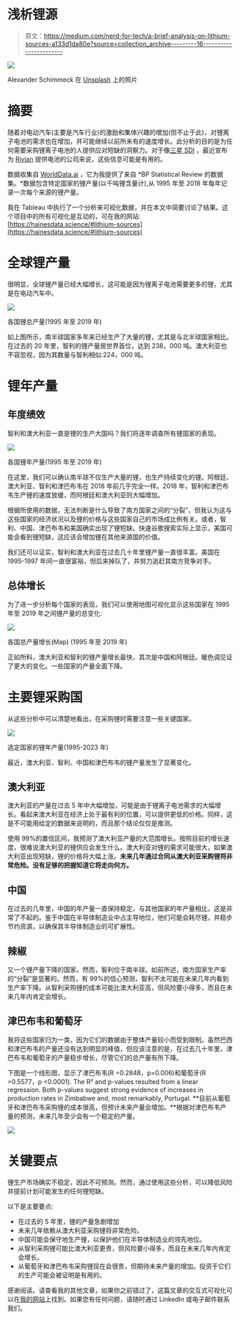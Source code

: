# 浅析锂源

> 原文：<https://medium.com/nerd-for-tech/a-brief-analysis-on-lithium-sources-a133d1da80e?source=collection_archive---------16----------------------->

![](img/717182393353805d87c889f1a5e26377.png)

Alexander Schimmeck 在 [Unsplash](https://unsplash.com?utm_source=medium&utm_medium=referral) 上的照片

# 摘要

随着对电动汽车(主要是汽车行业)的激励和集体兴趣的增加(但不止于此)，对锂离子电池的需求也在增加，并可能继续以前所未有的速度增长。此分析的目的是为任何需要采购锂离子电池的人提供应对短缺的洞察力。对于像[三星 SDI](https://www.samsungsdi.com/index.html) ，最近宣布为 [Rivian](https://rivian.com/) 提供电池的公司来说，这些信息可能是有用的。

数据收集自 [WorldData.ai](http://worlddata.ai) ，它为我提供了来自 *BP Statistical Review 的数据集。*数据包含特定国家的锂产量(以千吨锂含量计),从 1995 年至 2018 年每年记录一次每个来源的锂产量。

我在 Tableau 中执行了一个分析来可视化数据，并在本文中简要讨论了结果。这个项目中的所有可视化是互动的，可在我的网站:[https://hainesdata.science/#lithium-sources](https://hainesdata.science/#lithium-sources)

# 全球锂产量

很明显，全球锂产量已经大幅增长，这可能是因为锂离子电池需要更多的锂，尤其是在电动汽车中。

![](img/02114a762a836010a2c759659b88e946.png)

各国锂总产量(1995 年至 2019 年)

如上图所示，南半球国家多年来已经生产了大量的锂，尤其是与北半球国家相比。在过去的 20 年里，智利的锂产量居世界首位，达到 238，000 吨。澳大利亚也不容忽视，因为其数量与智利相似:224，000 吨。

# 锂年产量

## 年度绩效

智利和澳大利亚一直是锂的生产大国吗？我们将逐年调查所有锂国家的表现。

![](img/f83c482cf04d28ca576bf1abc56fa9e4.png)

各国锂年产量(1995 年至 2019 年)

在这里，我们可以确认南半球不仅生产大量的锂，也生产持续变化的锂。阿根廷、澳大利亚、智利和津巴布韦在 2018 年前几乎完全一样。2018 年，智利和津巴布韦生产锂的速度放缓，而阿根廷和澳大利亚则大幅增加。

根据所使用的数据，无法判断是什么导致了南方国家之间的“分裂”，但我认为这与这些国家的经济状况以及锂的价格与这些国家自己的市场成比例有关。或者，智利、中国、津巴布韦和美国确实出现了锂短缺。快速谷歌搜索实际上显示，美国可能会看到锂短缺，这应该会增加锂在其他来源国的价值。

我们还可以证实，智利和澳大利亚在过去几十年里锂产量一直很丰富。美国在 1995-1997 年间一直很富裕，但后来掉队了，并努力追赶其南方竞争对手。

## 总体增长

为了进一步分析每个国家的表现，我们可以使用地图可视化显示这些国家在 1995 年至 2019 年之间锂产量的总变化:

![](img/7b3e4d1304c638c8b046770f7652627b.png)

各国总产量增长(Map) (1995 年至 2019 年)

正如所料，澳大利亚和智利的锂产量增长最快，其次是中国和阿根廷。暖色调见证了更大的变化。一些国家的产量全面下降。

# 主要锂采购国

从这些分析中可以清楚地看出，在采购锂时需要注意一些关键国家。

![](img/6a362c7764a5a7fd003a4b651a2ccd75.png)

选定国家的锂年产量(1995-2023 年)

最近，澳大利亚、智利、中国和津巴布韦的锂产量发生了显著变化。

## 澳大利亚

澳大利亚的产量在过去 5 年中大幅增加，可能是由于锂离子电池需求的大幅增长。看起来澳大利亚在经济上处于最有利的位置，可以提供更低的价格。同样，这是不可能用给定的数据来说明的，而且那个结论仅仅是推测。

使用 99%的置信区间，我预测了澳大利亚产量的大范围增长。按照目前的增长速度，很难说澳大利亚的锂供应会发生什么。澳大利亚对锂的需求可能很大，如果澳大利亚出现短缺，锂的价格将大幅上涨。**未来几年通过合同从澳大利亚采购锂将非常危险。没有足够的把握知道它将走向何方。**

## 中国

在过去的几年里，中国的年产量一直保持稳定，与其他国家的年产量相比，这是非常了不起的。鉴于中国在半导体制造业中占主导地位，他们可能会耗尽锂，并稳步节约资源，以确保其半导体制造业的可扩展性。

## 辣椒

又一个锂产量下降的国家。然而，智利位于南半球。如前所述，南方国家生产率的“分裂”是显著的。然而，有 99%的信心预测，智利不太可能在未来几年内看到生产率下降。从智利采购锂的成本可能比澳大利亚高，但风险要小得多，而且在未来几年内肯定会增长。

## 津巴布韦和葡萄牙

我将这些国家归为一类，因为它们的数据由于整体产量较小而受到限制。虽然巴西和津巴布韦的产量还没有达到明显的峰值，但应该注意的是，在过去几十年里，津巴布韦和葡萄牙的产量稳步增长，尽管它们的总产量有所下降。

下图是一个线形图，显示了津巴布韦(R =0.2848，p=0.006)和葡萄牙(R =0.5577，p <0.0001). The R² and p-values resulted from a linear regression. Both p-values suggest strong evidence of increases in production rates in Zimbabwe and, most remarkably, Portugal. **目前从葡萄牙和津巴布韦采购锂的成本很高，但预计未来产量会增加。**根据对津巴布韦产量的预测，未来几年至少会有一个稳定的产量。

![](img/e3506d9686ee7a859a8f112f853ba0a7.png)

# 关键要点

锂生产市场确实不稳定，因此不可预测。然而，通过使用这些分析，可以降低风险并提前计划可能发生的任何锂短缺。

以下是主要要点:

*   在过去的 5 年里，锂的产量急剧增加
*   未来几年依赖从澳大利亚采购锂将非常危险。
*   中国可能会保守地生产锂，以保护他们在半导体制造业的领先地位。
*   从智利采购锂可能比澳大利亚更贵，但风险要小得多，而且在未来几年内肯定会增长。
*   从葡萄牙和津巴布韦采购锂现在会很贵，但期待未来产量的增加。投资于它们的生产可能会被证明是有用的。

感谢阅读。请查看我的其他文章，如果你之前错过了，这篇文章的交互式可视化可以在[我的网站](https://hainesdata.science/#lithium-sourcing)上找到。如果您有任何问题，请随时通过 LinkedIn 或电子邮件联系我们。